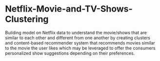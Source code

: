 # Netflix-Movie-and-TV-Shows-Clustering
Building model on Netflix data to understand the movie/shows that are similar to each other and different from one another by creating clusters and content-based recommender system that recommends movies similar to the movie the user likes which may be leveraged to offer the consumers personalized show suggestions depending on their preferences.
